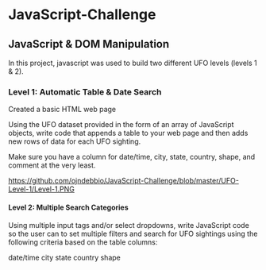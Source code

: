 # JavaScript-Challenge
## JavaScript & DOM Manipulation

In this project, javascript was used to build two different UFO levels (levels 1 & 2).
### Level 1: Automatic Table & Date Search
Created a basic HTML web page

Using the UFO dataset provided in the form of an array of JavaScript objects, write code that appends a table to your web page and then adds new rows of data for each UFO sighting.

Make sure you have a column for date/time, city, state, country, shape, and comment at the very least.
	
https://github.com/ojndebbio/JavaScript-Challenge/blob/master/UFO-Level-1/Level-1.PNG

#### Level 2: Multiple Search Categories

Using multiple input tags and/or select dropdowns, write JavaScript code so the user can to set multiple filters and search for UFO sightings using the following criteria based on the table columns:

date/time
city
state
country
shape


